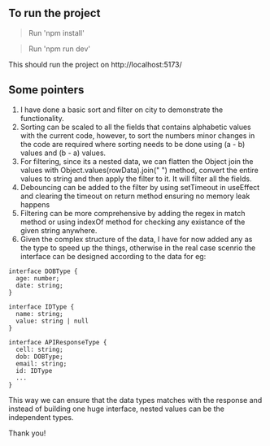 ## To run the project
> Run 'npm install'

> Run 'npm run dev'

This should run the project on http://localhost:5173/


## Some pointers

1. I have done a basic sort and filter on city to demonstrate the functionality.
2. Sorting can be scaled to all the fields that contains alphabetic values with the current code, however, to sort the numbers minor changes in the code are required where sorting needs to be done using (a - b) values and (b - a) values.
3. For filtering, since its a nested data, we can flatten the Object join the values with Object.values(rowData).join(" ") method, convert the entire values to string and then apply the filter to it. It will filter all the fields.
4. Debouncing can be added to the filter by using setTimeout in useEffect and clearing the timeout on return method ensuring no memory leak happens
5. Filtering can be more comprehensive by adding the regex in match method or using indexOf method for checking any existance of the given string anywhere.
6. Given the complex structure of the data, I have for now added any as the type to speed up the things, otherwise in the real case scenrio the interface can be designed according to the data for eg:

```
interface DOBType {
  age: number;
  date: string;
}
```

```
interface IDType {
  name: string;
  value: string | null
}
```

```
interface APIResponseType {
  cell: string;
  dob: DOBType;
  email: string;
  id: IDType
  ...
}
```

This way we can ensure that the data types matches with the response and instead of building one huge interface, nested values can be the independent types.

Thank you!
